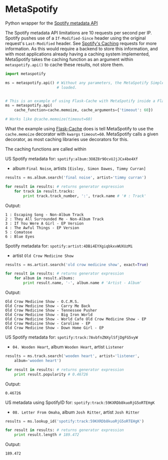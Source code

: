 MetaSpotify
===========
Python wrapper for the [Spotify metadata API][sm]

The Spotify metadata API limitations are 10 requests per second per IP. Spotify
pushes use of a `If-Modified-Since` header using the original request's
`Last-Modified` header. See [Spotify's Caching][sc] requests for more
information. As this would require a backend to store this information, and with
most applications already having a caching system implemented, MetaSpotify takes
the caching function as an argument within `metaspotify.api()` to cache these
results, not store them.

```python
import metaspotify

ms = metaspotify.api() # Without any parameters, the MetaSpotify SimpleCache is
                       # loaded.


# This is an example of using Flask-Cache with MetaSpotify inside a Flask app.
ms = metaspotify.api(
    cache_function=cache.memoize, cache_arguments={'timeout': 60})

# Works like @cache.memoize(timeout=60)
```

What the example using [Flask-Cache][fc] does is tell MetaSpotify to use the
`cache.memoize` decorator with `kwargs` `timeout=60`. MetaSpotify calls a given
decorator, as most caching libraries use decorators for this.

The caching functions are called within 

US Spotify metadata for: `spotify:album:3O8Z8r9OcvUJjJCx4be4Xf`
- album `Final Noise`, artists `[Eisley, Simon Dawes, Timmy Curran]`

```python
results = ms.album.search('final noise', artist='timmy curran')

for result in results: # returns generator expression
	for track in result.tracks:
		print track.track_number, ':', track.name # '# : Track'
```

Output:

```
1 : Escaping Song - Non-Album Track
2 : They All Surrounded Me - Non-Album Track
3 : If You Were A Girl - EP Version
4 : The Awful Things - EP Version
5 : Comatose
6 : Blue Eyes
```

Spotify metadata for: `spotify:artist:4DBi4EYXgiqbkxvWUXUzMi`
- artist `Old Crow Medicine Show`

```python
results = ms.artist.search('old crow medicine show', exact=True)

for result in results: # returns generator expression
	for album in result.albums:
		print result.name, '-', album.name # 'Artist - Album'
```

Output:

```
Old Crow Medicine Show - O.C.M.S.
Old Crow Medicine Show - Carry Me Back
Old Crow Medicine Show - Tennessee Pusher
Old Crow Medicine Show - Big Iron World
Old Crow Medicine Show - World Cafe Old Crow Medicine Show - EP
Old Crow Medicine Show - Caroline - EP
Old Crow Medicine Show - Down Home Girl - EP
```

US Spotify metadata for: `spotify:track:7AvbfnZNXylSfjDgFG5vyW`
- `04. Wooden Heart`, album `Wooden Heart`, artist `Listener`

```python
results = ms.track.search('wooden heart', artist='listener',
	album='wooden heart')

for result in results: # returns generator expression
	print result.popularity # 0.46726
```

Output:

```
0.46726
```

US metadata using SpotifyID for: `spotify:track:59KXRDb8kuoRjG5oRTEHgK`
- `08. Letter From Omaha`, album `Josh Ritter`, artist `Josh Ritter`

```python
results = ms.lookup_id('spotify:track:59KXRDb8kuoRjG5oRTEHgK')

for result in results: # returns generator expression
	print result.length # 189.472
```

Output:

```
189.472
```

[sm]: https://developer.spotify.com/technologies/web-api/
[sc]: https://developer.spotify.com/technologies/web-api/#caching
[fc]: http://pythonhosted.org/Flask-Cache/
[ms]: https://github.com/bnlucas/python-metaspotify/blob/master/metaspotify/search.py
[ml]: https://github.com/bnlucas/python-metaspotify/blob/master/metaspotify/lookup.py
